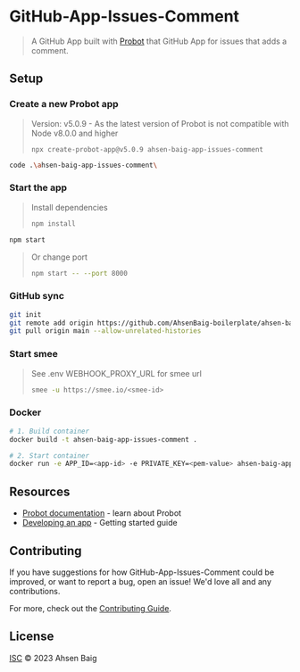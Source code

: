 # GitHub-App-Issues-Comment

> A GitHub App built with [Probot](https://github.com/probot/probot) that GitHub App for issues that adds a comment.

## Setup

### Create a new Probot app

> Version: v5.0.9 - As the latest version of Probot is not compatible with Node v8.0.0 and higher
>```
>npx create-probot-app@v5.0.9 ahsen-baig-app-issues-comment
>```

```sh
code .\ahsen-baig-app-issues-comment\
```

### Start the app

> Install dependencies
>```sh
>npm install
>```

```sh
npm start
```

> Or change port
>```sh
>npm start -- --port 8000
>```

### GitHub sync


```sh
git init
git remote add origin https://github.com/AhsenBaig-boilerplate/ahsen-baig-app-issues-comment.git
git pull origin main --allow-unrelated-histories
```

### Start smee
> See .env WEBHOOK_PROXY_URL for smee url
> ```sh
> smee -u https://smee.io/<smee-id>
> ```

### Docker

```sh
# 1. Build container
docker build -t ahsen-baig-app-issues-comment .

# 2. Start container
docker run -e APP_ID=<app-id> -e PRIVATE_KEY=<pem-value> ahsen-baig-app-issues-comment
```

## Resources

- [Probot documentation](https://probot.github.io/docs/) - learn about Probot
- [Developing an app](https://probot.github.io/docs/development/) - Getting started guide

## Contributing

If you have suggestions for how GitHub-App-Issues-Comment could be improved, or want to report a bug, open an issue! We'd love all and any contributions.

For more, check out the [Contributing Guide](CONTRIBUTING.md).

## License

[ISC](LICENSE) © 2023 Ahsen Baig
